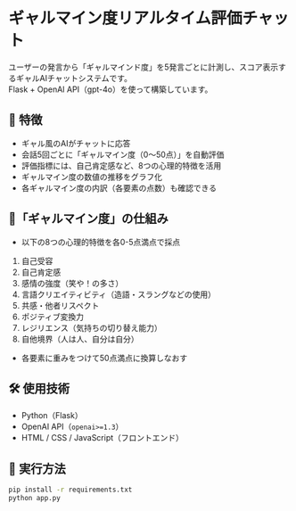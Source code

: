 # ギャルマイン度リアルタイム評価チャット

ユーザーの発言から「ギャルマインド度」を5発言ごとに計測し、スコア表示するギャルAIチャットシステムです。  
Flask + OpenAI API（gpt-4o）を使って構築しています。

## 🌈 特徴

- ギャル風のAIがチャットに応答
- 会話5回ごとに「ギャルマイン度（0〜50点）」を自動評価
- 評価指標には、自己肯定感など、8つの心理的特徴を活用
- ギャルマイン度の数値の推移をグラフ化
- 各ギャルマイン度の内訳（各要素の点数）も確認できる

## 👀「ギャルマイン度」の仕組み
- 以下の8つの心理的特徴を各0-5点満点で採点
1. 自己受容
2. 自己肯定感
3. 感情の強度（笑や！の多さ）
4. 言語クリエイティビティ（造語・スラングなどの使用）
5. 共感・他者リスペクト
6. ポジティブ変換力
7. レジリエンス（気持ちの切り替え能力）
8. 自他境界（人は人、自分は自分）
- 各要素に重みをつけて50点満点に換算しなおす

## 🛠 使用技術

- Python（Flask）
- OpenAI API（`openai>=1.3`）
- HTML / CSS / JavaScript（フロントエンド）

## 🚀 実行方法

```bash
pip install -r requirements.txt
python app.py
